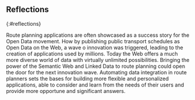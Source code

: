 ## Reflections
{:#reflections}

Route planning applications are often showcased as a success story for the Open Data movement.
How by publishing public transport schedules as Open Data on the Web,
a wave o innovation was triggered, leading to the creation of applications used by millions.
Today the Web offers a much more diverse world of data
with virtually unlimited possibilities.
Bringing the power of the Semantic Web and Linked Data to route planning
could open the door for the next innovation wave.
Automating data integration in route planners
sets the bases for building more flexible
and personalized applications, able to consider and learn from the needs
of their users and provide more opportune and significant answers.